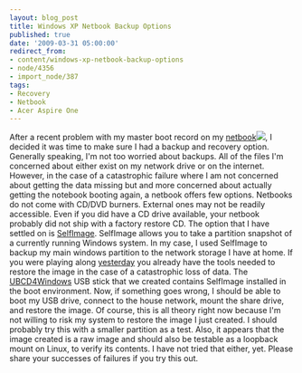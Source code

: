 ```yaml
---
layout: blog_post
title: Windows XP Netbook Backup Options
published: true
date: '2009-03-31 05:00:00'
redirect_from:
- content/windows-xp-netbook-backup-options
- node/4356
- import_node/387
tags:
- Recovery
- Netbook
- Acer Aspire One
---
```


After a recent problem with my master boot record on my [netbook](http://www.amazon.com/gp/product/B001EYV9TM?ie=UTF8&tag=empcra-20&linkCode=as2&camp=1789&creative=390957&creativeASIN=B001EYV9TM)![](http://www.assoc-amazon.com/e/ir?t=empcra-20&l=as2&o=1&a=B001EYV9TM), I decided it was time to make sure I had a backup and recovery option. Generally speaking, I'm not too worried about backups. All of the files I'm concerned about either exist on my network drive or on the internet. However, in the case of a catastrophic failure where I am not concerned about getting the data missing but and more concerned about actually getting the notebook booting again, a netbook offers few options. Netbooks do not come with CD/DVD burners. External ones may not be readily accessible. Even if you did have a CD drive available, your netbook probably did not ship with a factory restore CD. The option that I have settled on is [SelfImage](http://selfimage.excelcia.org/). SelfImage allows you to take a partition snapshot of a currently running Windows system. In my case, I used SelfImage to backup my main windows partition to the network storage I have at home. If you were playing along [yesterday](/import_node/386) you already have the tools needed to restore the image in the case of a catastrophic loss of data. The [UBCD4Windows](http://www.ubcd4win.com/) USB stick that we created contains SelfImage installed in the boot environment. Now, if something goes wrong, I should be able to boot my USB drive, connect to the house network, mount the share drive, and restore the image. Of course, this is all theory right now because I'm not willing to risk my system to restore the image I just created. I should probably try this with a smaller partition as a test. Also, it appears that the image created is a raw image and should also be testable as a loopback mount on Linux, to verify its contents. I have not tried that either, yet. Please share your successes of failures if you try this out.
